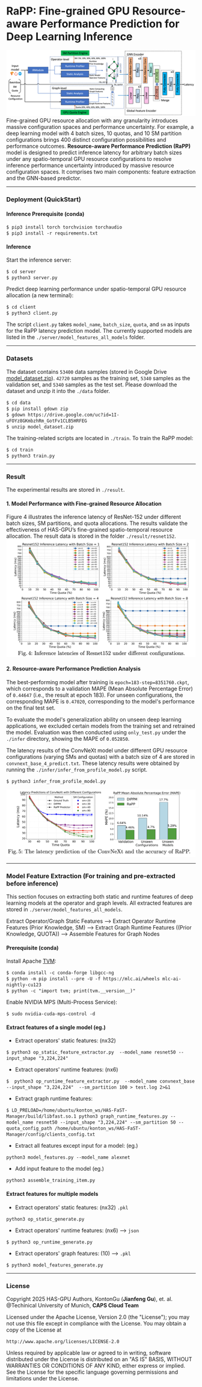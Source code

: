 # RaPP: Fine-grained GPU **R**esource-**a**ware **P**erformance **P**rediction for Deep Learning Inference
![](./figures/rapp.png)
Fine-grained GPU resource allocation with any granularity introduces massive configuration spaces and performance uncertainty. For example, a deep learning model with 4 batch sizes, 10 quotas, and 10 SM partition configurations brings 400 distinct configuration possibilities and performance outcomes. **Resource-aware Performance Prediction (RaPP)** model is designed to predict inference latency for arbitrary batch sizes under any spatio-temporal GPU resource configurations to resolve inference performance uncertainty introduced by massive resource configuration spaces. It comprises two main components: feature extraction and the GNN-based predictor.

---
### Deployment (QuickStart)

#### Inference Prerequisite (conda)
```
$ pip3 install torch torchvision torchaudio 
$ pip3 install -r requirements.txt
```
#### Inference
Start the inference server:
```
$ cd server
$ python3 server.py
```
Predict deep learning performance under spatio-temporal GPU resource allocation (a new terminal):
```
$ cd client
$ python3 client.py  
```
The script `client.py` takes `model_name`, `batch_size`, `quota`, and `sm` as inputs for the RaPP latency prediction model. The currently supported models are listed in the `./server/model_features_all_models` folder.

---
### Datasets
The dataset contains `53400` data samples (stored in Google Drive [model_dataset.zip](https://drive.google.com/file/d/1I-uFOYz8GKmbzhRm_GotFv1CLB5HRFEG/view?usp=sharing)). `42720` samples as the training set, `5340` samples as the validation set, and `5340` samples as the test set. Please download the dataset and unzip it into the `./data` folder.
```
$ cd data
$ pip install gdown zip
$ gdown https://drive.google.com/uc?id=1I-uFOYz8GKmbzhRm_GotFv1CLB5HRFEG
$ unzip model_dataset.zip
```

The training-related scripts are located in `./train`. To train the RaPP model:
```
$ cd train
$ python3 train.py
```
---
### Result
The experimental results are stored in `./result`. 

#### 1. Model Performance with Fine-grained Resource Allocation
Figure 4 illustrates the inference latency of ResNet-152 under different batch sizes, SM partitions, and quota allocations. The results validate the effectiveness of HAS-GPU’s fine-grained spatio-temporal resource allocation. The result data is stored in the folder `./result/resnet152`.
![](./figures/fine_grained_allocation.png)


#### 2. Resource-aware Performance Prediction Analysis
The best-performing model after training is `epoch=183-step=8351760.ckpt`, which corresponds to a validation MAPE (Mean Absolute Percentage Error) of `0.44647` (i.e., the result at epoch 183). For unseen configurations, the corresponding MAPE is `0.47020`, corresponding to the model's performance on the final test set.

To evaluate the model's generalization ability on unseen deep learning applications, we excluded certain models from the training set and retrained the model. Evaluation was then conducted using `only_test.py` under the `./infer` directory, showing the MAPE of `0.052850`. 

The latency results of the ConvNeXt model under different GPU resource configurations (varying SMs and quotas) with a batch size of 4 are stored in `convnext_base_4_predict.txt`. These latency results were obtained by running the `./infer/infer_from_profile_model.py` script.

```
$ python3 infer_from_profile_model.py
```

![](./figures/rapp_result.png)



---

### Model Feature Extraction (For training and pre-extracted before inference)
This section focuses on extracting both static and runtime features of deep learning models at the operator and graph levels. All extracted features are stored in  `./server/model_features_all_models`.

Extract Operator/Graph Static Features --> Extract Operator Runtime Features (Prior Knowledge, SM) --> Extract Graph Runtime Features ((Prior Knowledge, QUOTA)) --> Assemble Features for Graph Nodes
#### Prerequisite (conda)
Install Apache [TVM](https://tvm.apache.org/):
```
$ conda install -c conda-forge libgcc-ng
$ python -m pip install --pre -U -f https://mlc.ai/wheels mlc-ai-nightly-cu123
$ python -c "import tvm; print(tvm.__version__)"
```
Enable NVIDIA MPS (Multi-Process Service):
```
$ sudo nvidia-cuda-mps-control -d  
```

#### Extract features of a single model (eg.)
- Extract operators' static features: (nx32)
```
$ python3 op_static_feature_extractor.py  --model_name resnet50 --input_shape "3,224,224" 
```
- Extract operators' runtime features: (nx6)
```
$  python3 op_runtime_feature_extractor.py  --model_name convnext_base --input_shape "3,224,224"  --sm_partition 100 > test.log 2>&1
```
- Extract graph runtime features: 
```
$ LD_PRELOAD=/home/ubuntu/konton_ws/HAS-FaST-Manager/build/libfast.so.1 python3 graph_runtime_features.py --model_name resnet50 --input_shape "3,224,224" --sm_partition 50 --quota_config_path /home/ubuntu/konton_ws/HAS-FaST-Manager/config/clients_config.txt 
```
- Extract all features except input for a model:  (eg.)
```
python3 model_features.py --model_name alexnet
```

- Add input feature to the model (eg.)
```
python3 assemble_training_item.py 
```

#### Extract features for multiple models 
- Extract operators' static features: (nx32)  `.pkl`
```
python3 op_static_generate.py  
```
- Extract operators' runtime features: (nx6)  --> `json`
```
$ python3 op_runtime_generate.py
```
- Extract operators' graph features:  (10) --> `.pkl`
```
$ python3 model_features_generate.py
```


















---
### License
Copyright 2025 HAS-GPU Authors, KontonGu (**Jianfeng Gu**), et. al.
@Techinical University of Munich, **CAPS Cloud Team**

Licensed under the Apache License, Version 2.0 (the "License");
you may not use this file except in compliance with the License.
You may obtain a copy of the License at

    http://www.apache.org/licenses/LICENSE-2.0

Unless required by applicable law or agreed to in writing, software
distributed under the License is distributed on an "AS IS" BASIS,
WITHOUT WARRANTIES OR CONDITIONS OF ANY KIND, either express or implied.
See the License for the specific language governing permissions and
limitations under the License.
